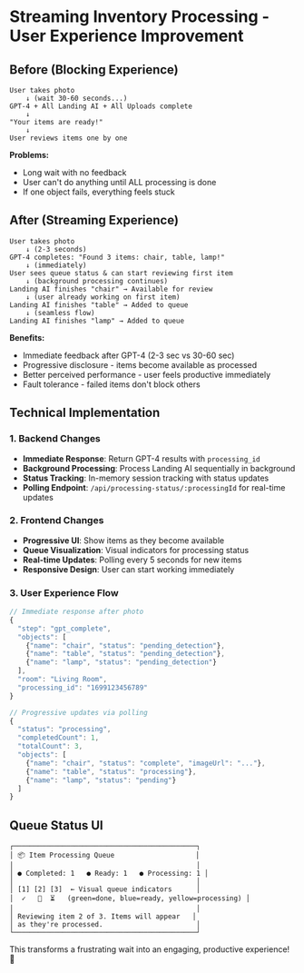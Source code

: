 # Streaming Inventory Processing - User Experience Improvement

## Before (Blocking Experience)
```
User takes photo
    ↓ (wait 30-60 seconds...)
GPT-4 + All Landing AI + All Uploads complete
    ↓
"Your items are ready!"
    ↓
User reviews items one by one
```

**Problems:**
- Long wait with no feedback
- User can't do anything until ALL processing is done
- If one object fails, everything feels stuck

## After (Streaming Experience)  
```
User takes photo
    ↓ (2-3 seconds)
GPT-4 completes: "Found 3 items: chair, table, lamp!"
    ↓ (immediately)
User sees queue status & can start reviewing first item
    ↓ (background processing continues)
Landing AI finishes "chair" → Available for review
    ↓ (user already working on first item)
Landing AI finishes "table" → Added to queue
    ↓ (seamless flow)
Landing AI finishes "lamp" → Added to queue
```

**Benefits:**
- Immediate feedback after GPT-4 (2-3 sec vs 30-60 sec)
- Progressive disclosure - items become available as processed
- Better perceived performance - user feels productive immediately
- Fault tolerance - failed items don't block others

## Technical Implementation

### 1. Backend Changes
- **Immediate Response**: Return GPT-4 results with `processing_id`
- **Background Processing**: Process Landing AI sequentially in background
- **Status Tracking**: In-memory session tracking with status updates
- **Polling Endpoint**: `/api/processing-status/:processingId` for real-time updates

### 2. Frontend Changes  
- **Progressive UI**: Show items as they become available
- **Queue Visualization**: Visual indicators for processing status
- **Real-time Updates**: Polling every 5 seconds for new items
- **Responsive Design**: User can start working immediately

### 3. User Experience Flow
```javascript
// Immediate response after photo
{
  "step": "gpt_complete",
  "objects": [
    {"name": "chair", "status": "pending_detection"},
    {"name": "table", "status": "pending_detection"}, 
    {"name": "lamp", "status": "pending_detection"}
  ],
  "room": "Living Room",
  "processing_id": "1699123456789"
}

// Progressive updates via polling
{
  "status": "processing",
  "completedCount": 1,
  "totalCount": 3,
  "objects": [
    {"name": "chair", "status": "complete", "imageUrl": "..."},
    {"name": "table", "status": "processing"},
    {"name": "lamp", "status": "pending"}
  ]
}
```

## Queue Status UI
```
┌─────────────────────────────────────────────┐
│ 📦 Item Processing Queue                    │
│                                             │
│ ● Completed: 1   ● Ready: 1   ● Processing: 1 │
│                                             │
│ [1] [2] [3]  ← Visual queue indicators      │
│  ✓   📘  ⏳   (green=done, blue=ready, yellow=processing) │
│                                             │
│ Reviewing item 2 of 3. Items will appear   │
│ as they're processed.                       │
└─────────────────────────────────────────────┘
```

This transforms a frustrating wait into an engaging, productive experience! 🚀 